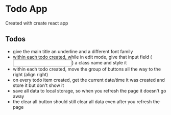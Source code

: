 # Todo App

Created with create react app

## Todos

- give the main title an underline and a different font family
- within each todo created, while in edit mode, give that input field (<input />) a class name and style it
- within each todo created, move the group of buttons all the way to the right (align right)
- on every todo item created, get the current date/time it was created and store it but don't show it
- save all data to local storage, so when you refresh the page it doesn't go away
- the clear all button should still clear all data even after you refresh the page